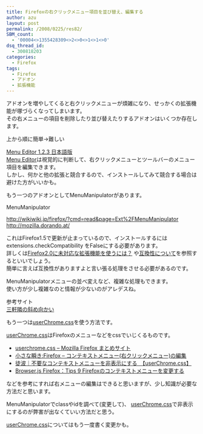```yaml
---
title: Firefoxの右クリックメニュー項目を並び替え、編集する
author: azu
layout: post
permalink: /2008/0225/res82/
SBM_count:
  - '00004<>1355428309<>2<>0<>1<>1<>0'
dsq_thread_id:
  - 300818203
categories:
  - Firefox
tags:
  - Firefox
  - アドオン
  - 拡張機能
---
```

アドオンを増やしてくると右クリックメニューが煩雑になり、せっかくの拡張機能が塚づらくなってしまいます。  
その右メニューの項目を削除したり並び替えたりするアドオンはいくつか存在します。

上から順に簡単→難しい

[Menu Editor 1.2.3 日本語版][1]  
[Menu Editor][1]は視覚的に判断して、右クリックメニューとツールバーのメニュー項目を編集できます。  
しかし、何かと他の拡張と競合するので、インストールしてみて競合する場合は避けた方がいいかも。

もう一つのアドオンとしてMenuManipulatorがあります。

MenuManipulator

<a href="http://wikiwiki.jp/firefox/?cmd=read&page=Ext%2FMenuManipulator" target="_blank">http://wikiwiki.jp/firefox/?cmd=read&page=Ext%2FMenuManipulator</a>  
<a href="http://mozilla.dorando.at/" target="_blank">http://mozilla.dorando.at/</a>

これはFirefox1.5で更新が止まっているので、インストールするにはextensions.checkCompatibility をFalseにする必要があります。  
詳しくは[Firefox2.0に未対応な拡張機能を使うには？][2] や[互換性について][3]を参照するといいでしょう。  
簡単に言えば互換性がありますよと言い張る処理をさせる必要があるのです。

MenuManipulatorメニューの並べ変えなど、複雑な処理もできます。  
使い方が少し複雑なのと情報が少ないのがアレデスね。

参考サイト  
[三軒隣の斜め向かい][4]

もう一つは[userChrome.css][5]を使う方法です。

[userChrome.css][5]はFirefoxのメニューなどをcssでいじくるものです。

*   [userchrome.css &#8211; Mozilla Firefox まとめサイト][6]
*   [小さな瞬き:Firefox &#8211; コンテキストメニュー(右クリックメニュー)の編集][7]<span style="text-decoration: underline"></span>
*   [徒波｜不要なコンテキストメニューを非表示にする　【userChrome.css】][8]
*   [Browser.js Firefox：Tips 9 Firefoxのコンテキストメニューを変更する][9]

などを参考にすれば右メニューの編集はできると思いますが、少し知識が必要な方法だと思います。

MenuManipulatorでclassやidを調べて(変更して)、 [userChrome.css][5]で非表示にするのが弊害が出なくていい方法だと思う。

[userChrome.css][5]についてはもう一度書く変更かも。

 [1]: http://mozilla.seesaa.net/article/2085013.html
 [2]: http://fxwiki.blog63.fc2.com/blog-entry-66.html "Firefox2.0に未対応な拡張機能を使うには？"
 [3]: http://wikiwiki.jp/firefox/?%B8%DF%B4%B9%C0%AD
 [4]: http://blogs.dion.ne.jp/k_sn/archives/3016008.html
 [5]: http://firefox.geckodev.org/index.php?userchrome.css "userchrome.css"
 [6]: http://firefox.geckodev.org/?userchrome.css
 [7]: http://blog.livedoor.jp/blankcity/archives/15346691.html
 [8]: http://suzumi.boo.jp/adanami/200505/01_2106.php
 [9]: http://browserjs.blog102.fc2.com/blog-entry-600.html